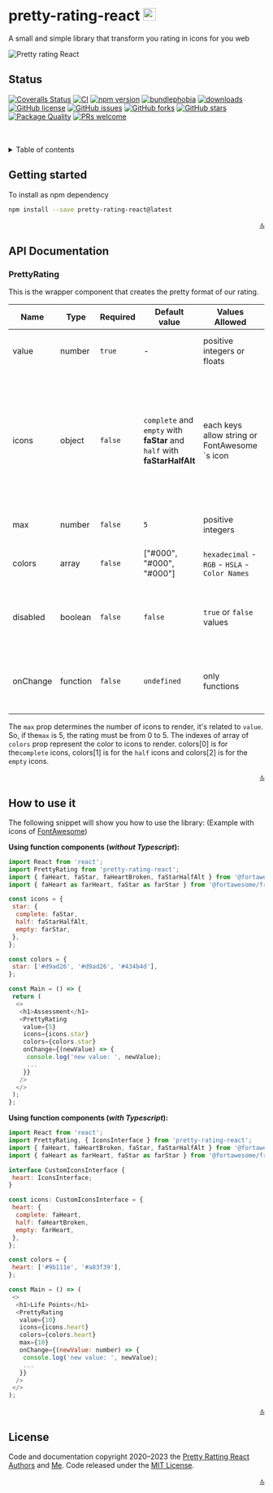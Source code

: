 <div id="top">
  <h1>pretty-rating-react
   <img src="https://cdn.iconscout.com/icon/free/png-256/typescript-1174965.png" width="25" height="25" />
 </h1>

 <p>A small and simple library that transform you rating in icons for you web</p>
</div>

![Pretty rating React](https://imgur.com/Pd1vf7k.png 'How to see pretty-rating-react')

## Status

[![Coveralls Status](https://img.shields.io/coverallsCoverage/github/Proskynete/pretty-rating-react?logo=Coveralls)](https://coveralls.io/github/Proskynete/pretty-rating-react?branch=master) [![CI](https://img.shields.io/github/actions/workflow/status/Proskynete/pretty-rating-react/ci.yml?logo=GithubActions&logoColor=fff)](https://github.com/Proskynete/pretty-rating-react/actions/workflows/ci.yml) [![npm version](https://img.shields.io/npm/v/pretty-rating-react?logo=Npm&logoColor=fff)](https://www.npmjs.com/package/pretty-rating-react) [![bundlephobia](https://img.shields.io/bundlephobia/min/pretty-rating-react)](https://bundlephobia.com/package/pretty-rating-react) [![downloads](https://img.shields.io/npm/dm/pretty-rating-react)](https://www.npmjs.com/package/pretty-rating-react) [![GitHub license](https://img.shields.io/github/license/Proskynete/pretty-rating-react?logo=Github)](https://github.com/Proskynete/pretty-rating-react)
[![GitHub issues](https://img.shields.io/github/issues/Proskynete/pretty-rating-react)](https://github.com/Proskynete/pretty-rating-react/issues) [![GitHub forks](https://img.shields.io/github/forks/Proskynete/pretty-rating-react)](https://github.com/Proskynete/pretty-rating-react/network) [![GitHub stars](https://img.shields.io/github/stars/Proskynete/pretty-rating-react)](https://github.com/Proskynete/pretty-rating-react/stargazers) [![Package Quality](https://packagequality.com/shield/pretty-rating-react.svg)](https://packagequality.com/#?package=pretty-rating-react) [![PRs welcome](https://img.shields.io/badge/PRs-welcome-green)](#CONTRIBUTING.md)

<br />
<br />

<details>
  <summary>Table of contents</summary>
  <ol>
    <li>
      <a href="#getting-started">Getting started</a>
    </li>
    <li>
      <a href="#api-documentation">API Documentation</a>
      <ul>
        <li><a href="#pretty-rating">PrettyRating</a></li>
      </ul>
    </li>
    <li><a href="#how-to-use">How to use it</a></li>
  </ol>
</details>

<h2 id="getting-started">Getting started</h2>
To install as npm dependency

```sh
npm install --save pretty-rating-react@latest
```

<p align="right"><a href="#top">🔝</a></p>

<h2 id="api-documentation">API Documentation</h2>

<h3 id="pretty-rating">PrettyRating</h3>

This is the wrapper component that creates the pretty format of our rating.

| Name     | Type     | Required | Default value                                                            | Values Allowed                                 | Description                                                                                                                                  |
| -------- | -------- | -------- | ------------------------------------------------------------------------ | ---------------------------------------------- | -------------------------------------------------------------------------------------------------------------------------------------------- |
| value    | number   | `true`   | -                                                                        | positive integers or floats                    | Rating that we will transform to icons.                                                                                                      |
| icons    | object   | `false`  | `complete` and `empty` with **faStar** and `half` with **faStarHalfAlt** | each keys allow string or FontAwesome´s icon   | Object with 3 states: complete when the rating number is integer, half when it is floating and empty to fill if it is missing for the total. |
| max      | number   | `false`  | `5`                                                                      | positive integers                              | Number of icons to create.                                                                                                                   |
| colors   | array    | `false`  | ["#000", "#000", "#000"]                                                 | `hexadecimal` - `RGB` - `HSLA` - `Color Names` | Colors with which icons are rendered.                                                                                                        |
| disabled | boolean  | `false`  | `false`                                                                  | `true` or `false` values                       | If the value of the prop is true, the component will not be clickable                                                                        |
| onChange | function | `false`  | `undefined`                                                              | only functions                                 | With this function you can get the new selected value                                                                                        |

The `max` prop determines the number of icons to render, it's related to `value`. So, if the`max` is 5, the rating must be from 0 to 5.
The indexes of array of `colors` prop represent the color to icons to render. colors[0] is for the`complete` icons, colors[1] is for the `half` icons and colors[2] is for the `empty` icons.

<p align="right"><a href="#top">🔝</a></p>

<h2 id="how-to-use">How to use it</h2>

The following snippet will show you how to use the library: (Example with icons of [FontAwesome](https://fontawesome.com/how-to-use/on-the-web/using-with/react))

**Using function components (_without Typescript_):**

```js
import React from 'react';
import PrettyRating from 'pretty-rating-react';
import { faHeart, faStar, faHeartBroken, faStarHalfAlt } from '@fortawesome/free-solid-svg-icons';
import { faHeart as farHeart, faStar as farStar } from '@fortawesome/free-regular-svg-icons';

const icons = {
 star: {
  complete: faStar,
  half: faStarHalfAlt,
  empty: farStar,
 },
};

const colors = {
 star: ['#d9ad26', '#d9ad26', '#434b4d'],
};

const Main = () => {
 return (
  <>
   <h1>Assessment</h1>
   <PrettyRating
    value={5}
    icons={icons.star}
    colors={colors.star}
    onChange={(newValue) => {
     console.log('new value: ', newValue);
     ...
    }}
   />
  </>
 );
};
```

**Using function components (_with Typescript_):**

```js
import React from 'react';
import PrettyRating, { IconsInterface } from 'pretty-rating-react';
import { faHeart, faHeartBroken, faStar, faStarHalfAlt } from '@fortawesome/free-solid-svg-icons';
import { faHeart as farHeart, faStar as farStar } from '@fortawesome/free-regular-svg-icons';

interface CustomIconsInterface {
 heart: IconsInterface;
}

const icons: CustomIconsInterface = {
 heart: {
  complete: faHeart,
  half: faHeartBroken,
  empty: farHeart,
 },
};

const colors = {
 heart: ['#9b111e', '#a83f39'],
};

const Main = () => (
 <>
  <h1>Life Points</h1>
  <PrettyRating
   value={10}
   icons={icons.heart}
   colors={colors.heart}
   max={10}
   onChange={(newValue: number) => {
    console.log('new value: ', newValue);
    ...
   }}
  />
 </>
);
```

<p align="right"><a href="#top">🔝</a></p>

<h2 id="license">License</h2>

Code and documentation copyright 2020–2023 the [Pretty Ratting React Authors](https://github.com/Proskynete/pretty-rating-react/graphs/contributors) and [Me](https://github.com/Proskynete/Proskynete). Code released under the [MIT License](https://github.com/Proskynete/pretty-rating-react/blob/master/LICENSE).

<p align="right"><a href="#top">🔝</a></p>

